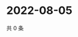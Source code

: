 # 2022-08-05

共 0 条

<!-- BEGIN WEIBO -->
<!-- 最后更新时间 Fri Aug 05 2022 23:17:07 GMT+0800 (China Standard Time) -->

<!-- END WEIBO -->
